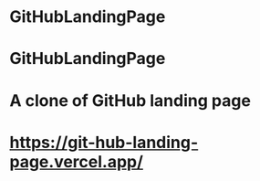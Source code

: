 # GitHubLandingPage
# GitHubLandingPage
# A clone of GitHub landing page 
# https://git-hub-landing-page.vercel.app/
